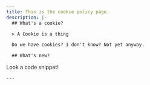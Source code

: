 ```yaml
---
title: This is the cookie policy page.
description: |-
  ## What's a cookie?

  > A Cookie is a thing

  Do we have cookies? I don't know? Not yet anyway.

  ## What's new?

  ```
  Look a code snippet!
  ```
---
```


